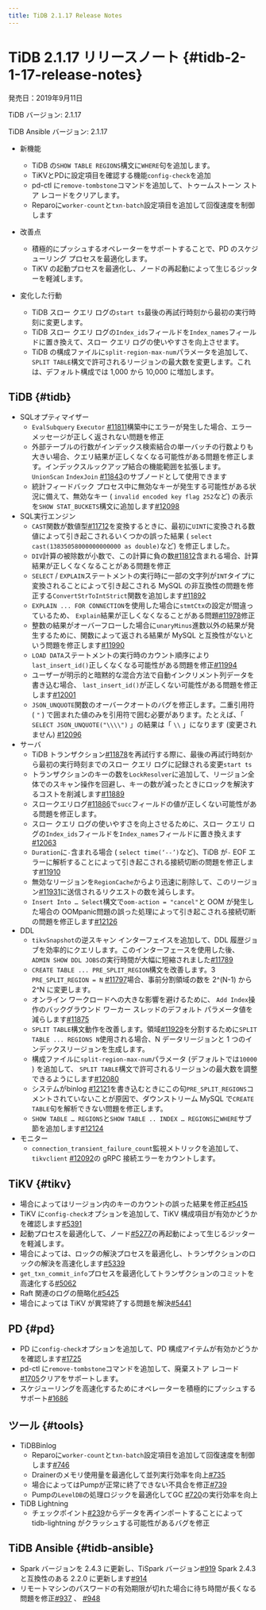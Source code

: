 ```yaml
---
title: TiDB 2.1.17 Release Notes
---
```


# TiDB 2.1.17 リリースノート {#tidb-2-1-17-release-notes}

発売日：2019年9月11日

TiDB バージョン: 2.1.17

TiDB Ansible バージョン: 2.1.17

-   新機能
    -   TiDB の`SHOW TABLE REGIONS`構文に`WHERE`句を追加します。
    -   TiKVとPDに設定項目を確認する機能`config-check`を追加
    -   pd-ctl に`remove-tombstone`コマンドを追加して、トゥームストーン ストア レコードをクリアします。
    -   Reparoに`worker-count`と`txn-batch`設定項目を追加して回復速度を制御します

-   改善点
    -   積極的にプッシュするオペレーターをサポートすることで、PD のスケジューリング プロセスを最適化します。
    -   TiKV の起動プロセスを最適化し、ノードの再起動によって生じるジッターを軽減します。

-   変化した行動
    -   TiDB スロー クエリ ログの`start ts`最後の再試行時刻から最初の実行時刻に変更します。
    -   TiDB スロー クエリ ログの`Index_ids`フィールドを`Index_names`フィールドに置き換えて、スロー クエリ ログの使いやすさを向上させます。
    -   TiDB の構成ファイルに`split-region-max-num`パラメータを追加して、 `SPLIT TABLE`構文で許可されるリージョンの最大数を変更します。これは、デフォルト構成では 1,000 から 10,000 に増加します。

## TiDB {#tidb}

-   SQLオプティマイザー
    -   `EvalSubquery` `Executor` [#11811](https://github.com/pingcap/tidb/pull/11811)構築中にエラーが発生した場合、エラーメッセージが正しく返されない問題を修正
    -   外部テーブルの行数がインデックス検索結合の単一バッチの行数よりも大きい場合、クエリ結果が正しくなくなる可能性がある問題を修正します。インデックスルックアップ結合の機能範囲を拡張します。 `UnionScan` `IndexJoin` [#11843](https://github.com/pingcap/tidb/pull/11843)のサブノードとして使用できます
    -   統計フィードバック プロセス中に無効なキーが発生する可能性がある状況に備えて、無効なキー ( `invalid encoded key flag 252`など) の表示を`SHOW STAT_BUCKETS`構文に追加します[#12098](https://github.com/pingcap/tidb/pull/12098)
-   SQL実行エンジン
    -   `CAST`関数が数値型[#11712](https://github.com/pingcap/tidb/pull/11712)を変換するときに、最初に`UINT`に変換される数値によって引き起こされるいくつかの誤った結果 ( `select cast(13835058000000000000 as double)`など) を修正しました。
    -   `DIV`計算の被除数が小数で、この計算に負の数[#11812](https://github.com/pingcap/tidb/pull/11812)含まれる場合、計算結果が正しくなくなることがある問題を修正
    -   `SELECT` / `EXPLAIN`ステートメントの実行時に一部の文字列が`INT`タイプに変換されることによって引き起こされる MySQL の非互換性の問題を修正する`ConvertStrToIntStrict`関数を追加します[#11892](https://github.com/pingcap/tidb/pull/11892)
    -   `EXPLAIN ... FOR CONNECTION`を使用した場合に`stmtCtx`の設定が間違っているため、 `Explain`結果が正しくなくなることがある問題[#11978](https://github.com/pingcap/tidb/pull/11978)修正
    -   整数の結果がオーバーフローした場合に`unaryMinus`進数以外の結果が発生するために、関数によって返される結果が MySQL と互換性がないという問題を修正します[#11990](https://github.com/pingcap/tidb/pull/11990)
    -   `LOAD DATA`ステートメントの実行時のカウント順序により`last_insert_id()`正しくなくなる可能性がある問題を修正[#11994](https://github.com/pingcap/tidb/pull/11994)
    -   ユーザーが明示的と暗黙的な混合方法で自動インクリメント列データを書き込む場合、 `last_insert_id()`が正しくない可能性がある問題を修正します[#12001](https://github.com/pingcap/tidb/pull/12001)
    -   `JSON_UNQUOTE`関数のオーバークオートのバグを修正します。二重引用符 ( `"` ) で囲まれた値のみを引用符で囲む必要があります。たとえば、「 `SELECT JSON_UNQUOTE("\\\\")` 」の結果は「 `\\` 」になります (変更されません) [#12096](https://github.com/pingcap/tidb/pull/12096)
-   サーバ
    -   TiDB トランザクション[#11878](https://github.com/pingcap/tidb/pull/11878)を再試行する際に、最後の再試行時刻から最初の実行時刻までのスロー クエリ ログに記録される変更`start ts`
    -   トランザクションのキーの数を`LockResolver`に追加して、リージョン全体でのスキャン操作を回避し、キーの数が減ったときにロックを解決するコストを削減します[#11889](https://github.com/pingcap/tidb/pull/11889)
    -   スロークエリログ[#11886](https://github.com/pingcap/tidb/pull/11886)で`succ`フィールドの値が正しくない可能性がある問題を修正します。
    -   スロー クエリ ログの使いやすさを向上させるために、スロー クエリ ログの`Index_ids`フィールドを`Index_names`フィールドに置き換えます[#12063](https://github.com/pingcap/tidb/pull/12063)
    -   `Duration`に`-`含まれる場合 ( `select time(‘--’)`など)、TiDB が`-` EOF エラーに解析することによって引き起こされる接続切断の問題を修正します[#11910](https://github.com/pingcap/tidb/pull/11910)
    -   無効なリージョンを`RegionCache`からより迅速に削除して、このリージョン[#11931](https://github.com/pingcap/tidb/pull/11931)に送信されるリクエストの数を減らします。
    -   `Insert Into … Select`構文で`oom-action = "cancel"`と OOM が発生した場合の OOMpanic問題の誤った処理によって引き起こされる接続切断の問題を修正します[#12126](https://github.com/pingcap/tidb/pull/12126)
-   DDL
    -   `tikvSnapshot`の逆スキャン インターフェイスを追加して、DDL 履歴ジョブを効率的にクエリします。このインターフェースを使用した後、 `ADMIN SHOW DDL JOBS`の実行時間が大幅に短縮されました[#11789](https://github.com/pingcap/tidb/pull/11789)
    -   `CREATE TABLE ... PRE_SPLIT_REGION`構文を改善します。3 `PRE_SPLIT_REGION = N` [#11797](https://github.com/pingcap/tidb/pull/11797/files)場合、事前分割領域の数を 2^(N-1) から 2^N に変更します。
    -   オンライン ワークロードへの大きな影響を避けるために、 `Add Index`操作のバックグラウンド ワーカー スレッドのデフォルト パラメータ値を減らします[#11875](https://github.com/pingcap/tidb/pull/11875)
    -   `SPLIT TABLE`構文動作を改善します。領域[#11929](https://github.com/pingcap/tidb/pull/11929)を分割するために`SPLIT TABLE ... REGIONS N`使用される場合、N データリージョンと 1 つのインデックスリージョンを生成します。
    -   構成ファイルに`split-region-max-num`パラメータ (デフォルトでは`10000` ) を追加して、 `SPLIT TABLE`構文で許可されるリージョンの最大数を調整できるようにします[#12080](https://github.com/pingcap/tidb/pull/12080)
    -   システムがbinlog [#12121](https://github.com/pingcap/tidb/pull/12121)を書き込むときにこの句`PRE_SPLIT_REGIONS`コメントされていないことが原因で、ダウンストリーム MySQL で`CREATE TABLE`句を解析できない問題を修正します。
    -   `SHOW TABLE … REGIONS`と`SHOW TABLE .. INDEX … REGIONS`に`WHERE`サブ節を追加します[#12124](https://github.com/pingcap/tidb/pull/12124)
-   モニター
    -   `connection_transient_failure_count`監視メトリックを追加して、 `tikvclient` [#12092](https://github.com/pingcap/tidb/pull/12092)の gRPC 接続エラーをカウントします。

## TiKV {#tikv}

-   場合によってはリージョン内のキーのカウントの誤った結果を修正[#5415](https://github.com/tikv/tikv/pull/5415)
-   TiKV に`config-check`オプションを追加して、TiKV 構成項目が有効かどうかを確認します[#5391](https://github.com/tikv/tikv/pull/5391)
-   起動プロセスを最適化して、ノード[#5277](https://github.com/tikv/tikv/pull/5277)の再起動によって生じるジッターを軽減します。
-   場合によっては、ロックの解決プロセスを最適化し、トランザクションのロックの解決を高速化します[#5339](https://github.com/tikv/tikv/pull/5339)
-   `get_txn_commit_info`プロセスを最適化してトランザクションのコミットを高速化する[#5062](https://github.com/tikv/tikv/pull/5062)
-   Raft 関連のログの簡略化[#5425](https://github.com/tikv/tikv/pull/5425)
-   場合によっては TiKV が異常終了する問題を解決[#5441](https://github.com/tikv/tikv/pull/5441)

## PD {#pd}

-   PD に`config-check`オプションを追加して、PD 構成アイテムが有効かどうかを確認します[#1725](https://github.com/pingcap/pd/pull/1725)
-   pd-ctl に`remove-tombstone`コマンドを追加して、廃棄ストア レコード[#1705](https://github.com/pingcap/pd/pull/1705)クリアをサポートします。
-   スケジューリングを高速化するためにオペレーターを積極的にプッシュするサポート[#1686](https://github.com/pingcap/pd/pull/1686)

## ツール {#tools}

-   TiDBBinlog
    -   Reparoに`worker-count`と`txn-batch`設定項目を追加して回復速度を制御します[#746](https://github.com/pingcap/tidb-binlog/pull/746)
    -   Drainerのメモリ使用量を最適化して並列実行効率を向上[#735](https://github.com/pingcap/tidb-binlog/pull/735)
    -   場合によってはPumpが正常に終了できない不具合を修正[#739](https://github.com/pingcap/tidb-binlog/pull/739)
    -   Pumpの`LevelDB`の処理ロジックを最適化してGC [#720](https://github.com/pingcap/tidb-binlog/pull/720)の実行効率を向上
-   TiDB Lightning
    -   チェックポイント[#239](https://github.com/pingcap/tidb-lightning/pull/239)からデータを再インポートすることによって tidb-lightning がクラッシュする可能性があるバグを修正

## TiDB Ansible {#tidb-ansible}

-   Spark バージョンを 2.4.3 に更新し、TiSpark バージョン[#919](https://github.com/pingcap/tidb-ansible/pull/927) Spark 2.4.3 と互換性のある 2.2.0 に更新します[#914](https://github.com/pingcap/tidb-ansible/pull/914)
-   リモートマシンのパスワードの有効期限が切れた場合に待ち時間が長くなる問題を修正[#937](https://github.com/pingcap/tidb-ansible/pull/937) 、 [#948](https://github.com/pingcap/tidb-ansible/pull/948)
